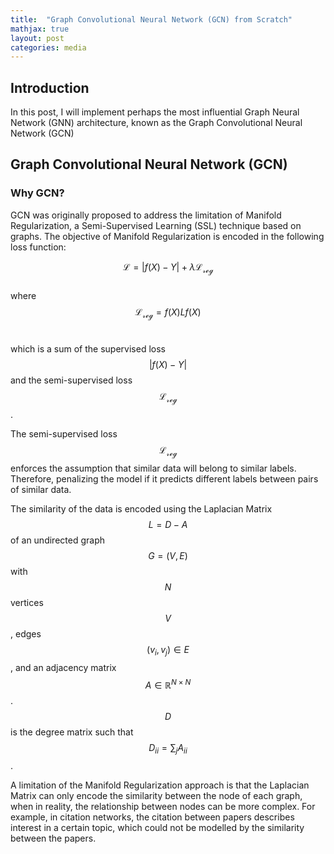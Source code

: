 ```yaml
---
title:  "Graph Convolutional Neural Network (GCN) from Scratch"
mathjax: true
layout: post
categories: media
---
```


## Introduction
In this post, I will implement perhaps the most influential Graph Neural Network (GNN) architecture, known as the Graph Convolutional Neural Network (GCN)

## Graph Convolutional Neural Network (GCN)

### Why GCN?
GCN was originally proposed to address the limitation of Manifold Regularization, a Semi-Supervised Learning (SSL) technique based on graphs. The objective of Manifold Regularization is encoded in the following loss function:

$$
\mathcal{L} = |f(X)-Y| + λ\mathcal{L_{reg}}
$$
<br>
where
$$
\mathcal{L_{reg}}=f(X)Lf(X) 
$$
<br>

which is a sum of the supervised loss $$|f(X)-Y|$$ and the semi-supervised loss $$\mathcal{L_{reg}}$$.

The semi-supervised loss $$\mathcal{L_{reg}}$$ enforces the assumption that similar data will belong to similar labels. Therefore, penalizing the model if it predicts different labels between pairs of similar data. 

The similarity of the data is encoded using the Laplacian Matrix $$L=D-A$$ of an undirected graph $$G=(V,E)$$ with $$N$$ vertices $$V$$, edges $$(v_i, v_j) \in E$$, and an adjacency matrix $$A\in \mathbb{R}^{N \times N}$$. $$D$$ is the degree matrix such that $$D_{ii}=∑_{j}A_{ii}$$.

A limitation of the Manifold Regularization approach is that the Laplacian Matrix can only encode the similarity between the node of each graph, when in reality, the relationship between nodes can be more complex. For example, in citation networks, the citation between papers describes interest in a certain topic, which could not be modelled by the similarity between the papers.


